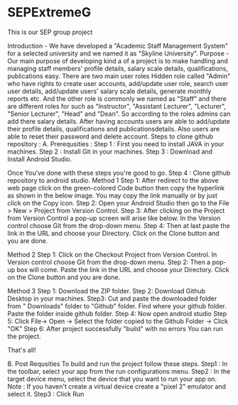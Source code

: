 # SEPExtremeG
This is our SEP group project

Introduction - We have developed a "Academic Staff Management System" for a selected university and we named it as "Skyline University". 
Purpose - Our main purpose of developing kind a of a project is to make handling and managing staff members' profile details, salary scale details, qualifications, publications easy. There are two main user roles Hidden role called "Admin" who have rights to create user accounts, add/update user role, search user user details, add/update users' salary scale details, generate monthly reports etc. And the other role is commonly we named as "Staff" and there are different roles for such as "Instructor", "Assistant Lecturer", "Lecturer", "Senior Lecturer", "Head" and "Dean". So according to the roles admins can add there salary details. After having accounts users are able to add/update their profile details, qualifications and publicationsdetails. Also users are able to reset their password and delete account.
Steps to clone github repository :
A. Prerequsities :
Step 1 : First you need to install JAVA in your machines.
Step 2 : Install Git in your machines.
Step 3 : Download and Install Android Studio.

Once You've done with these steps you're good to go.
Step 4 : Clone github repository to android studio.
Method 1
Step 1: After redirect to the above web page click on the green-colored Code button then copy the hyperlink as shown in the below image. You may copy the link manually or by just click on the Copy icon. 
Step 2: Open your Android Studio then go to the File > New > Project from Version Control.
Step 3: After clicking on the Project from Version Control a pop-up screen will arise like below. In the Version control choose Git from the drop-down menu. 
Step 4: Then at last paste the link in the URL and choose your Directory. Click on the Clone button and you are done.

Method 2
Step 1: Click on the Checkout Project from Version Control. In Version control choose Git from the drop-down menu.
Step 2: Then a pop-up box will come. Paste the link in the URL and choose your Directory. Click on the Clone button and you are done.

Method 3
Step 1: Download the ZIP folder.
Step 2: Download Github Desktop in your machines.
Step3: Cut and paste the downloaded folder from " Downloads" folder to "Github" folder. Find where your github folder. Paste the folder inside github folder.
Step 4: Now open android studio 
Step 5: Click File-> Open -> Select the folder copied to the Github Folder -> Click "OK"
Step 6: After project successfully "build" with no errors You can run the project.

That's all!

B. Post Requsities
To build and run the project follow these steps.
Step1 : In the toolbar, select your app from the run configurations menu.
Step2 : In the target device menu, select the device that you want to run your app on.
Note : If you haven't create a virtual device create a "pixel 2" emulator and select it.
Step3 : Click Run

